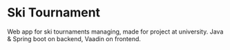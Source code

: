 # Ski Tournament

Web app for ski tournaments managing, made for project at university. Java & Spring boot on backend, Vaadin on frontend.
